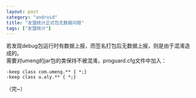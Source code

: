 ```yaml
---
layout: post
category: "android"
title: "友盟统计正式包无数据问题"
tags: ["友盟统计"]
---
```

若发现debug包运行时有数据上报，而签名打包后无数据上报，则是由于混淆造成的。  
需要对umeng的jar包的类保持不被混淆，proguard.cfg文件中加入：  

    -keep class com.umeng.** { *;}
    -keep class u.aly.** { *;}


（完~）
